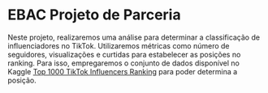 # EBAC Projeto de Parceria

Neste projeto, realizaremos uma análise para determinar a classificação de influenciadores no TikTok. Utilizaremos métricas como número de seguidores, visualizações e curtidas para estabelecer as posições no ranking. Para isso, empregaremos o conjunto de dados disponível no Kaggle [Top 1000 TikTok Influencers Ranking](https://www.kaggle.com/datasets/princeiornongu/merged-cc/data) para poder determina a posição.
